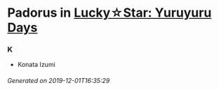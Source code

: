 # Padorus in [Lucky☆Star: Yuruyuru Days](https://myanimelist.net/manga/60025/Lucky☆Star__Yuruyuru_Days)

### K
* Konata Izumi

###### Generated on 2019-12-01T16:35:29
